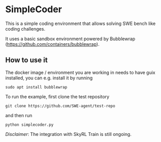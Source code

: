 # SimpleCoder

This is a simple coding environment that allows solving SWE bench like coding challenges.

It uses a basic sandbox environment powered by Bubblewrap (https://github.com/containers/bubblewrap).

## How to use it

The docker image / environment you are working in needs to have guix installed, you can
e.g. install it by running

```shell
sudo apt install bubblewrap
```

To run the example, first clone the test repository
```shell
git clone https://github.com/SWE-agent/test-repo
```

and then run
```shell
python simplecoder.py
```

*Disclaimer*: The integration with SkyRL Train is still ongoing.

